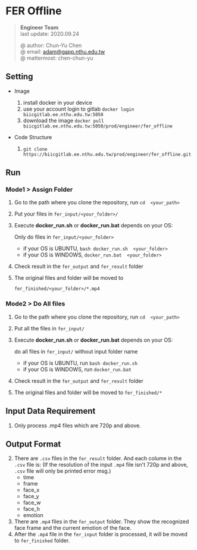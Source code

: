 # FER Offline
> **Engineer Team**  
> last update: 2020.09.24    
> 
> @ author: Chun-Yu Chen  
> @ email: adam@gapp.nthu.edu.tw  
> @ mattermost: chen-chun-yu  


## Setting
* Image    
	1. install docker in your device
	2. use your account login to gitlab `docker login biicgitlab.ee.nthu.edu.tw:5050`
	3. download the image `docker pull biicgitlab.ee.nthu.edu.tw:5050/prod/engineer/fer_offline`

* Code Structure
	1. `git clone https://biicgitlab.ee.nthu.edu.tw/prod/engineer/fer_offline.git`

## Run 

### Mode1 > Assign Folder 

1. Go to the path where you clone the repository, run `cd  <your_path>`

2. Put your files in `fer_input/<your_folder>/` 
  
3. Execute **docker_run.sh** or **docker_run.bat** depends on your OS:     
     
   Only do files in `fer_input/<your_folder>`    
   * if your OS is UBUNTU, `bash docker_run.sh  <your_folder>`   
   * if your OS is WINDOWS, `docker_run.bat  <your_folder>`

4. Check result in the `fer_output` and `fer_result` folder 
5. The original files and folder will be moved to 
	
	`fer_finished/<your_folder>/*.mp4`  

### Mode2 > Do All files

1. Go to the path where you clone the repository, run `cd  <your_path>`

2. Put all the files in `fer_input/` 

3. Execute **docker_run.sh** or **docker_run.bat** depends on your OS:     
     
   do all files in `fer_input/` without input folder name
	* if your OS is UBUNTU, run `bash docker_run.sh`
	* if your OS is WINDOWS, run `docker_run.bat` 

4. Check result in the `fer_output` and `fer_result` folder 
5. The original files and folder will be moved to `fer_finished/*`

## Input Data Requirement
1. Only process .mp4 files which are 720p and above.

## Output Format
2. There are `.csv` files in the `fer_result` folder. And each colume in the `.csv` file is:
    (If the resolution of the input `.mp4` file isn't 720p and above, `.csv` file will only be printed error msg.)
    * time
    * frame
    * face_x
    * face_y
    * face_w
    * face_h
    * emotion
3. There are `.mp4` files in the `fer_output` folder. They show the recognized face frame and the current emotion of the face.
4. After the `.mp4` file in the `fer_input` folder is processed, it will be moved to `fer_finished` folder.
